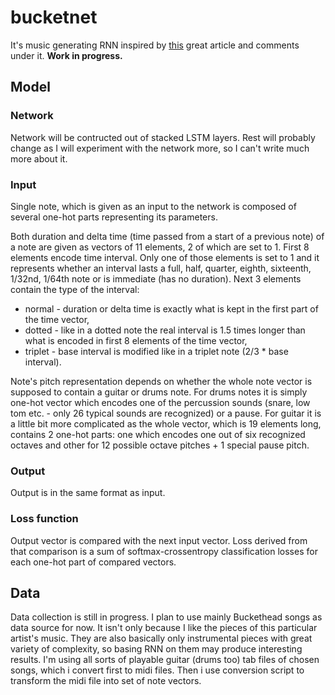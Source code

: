 # bucketnet

It's music generating RNN inspired by [this](http://karpathy.github.io/2015/05/21/rnn-effectiveness/) great article and comments under it. **Work in progress.**

## Model

### Network

Network will be contructed out of stacked LSTM layers. Rest will probably change as I will experiment with the network more, so I can't write much more about it.

### Input

Single note, which is given as an input to the network is composed of several one-hot parts representing its parameters. 

Both duration and delta time (time passed from a start of a previous note) of a note are given as vectors of 11 elements, 2 of which are set to 1. First 8 elements encode time interval. Only one of those elements is set to 1 and it represents whether an interval lasts a full, half, quarter, eighth, sixteenth, 1/32nd, 1/64th note or is immediate (has no duration). Next 3 elements contain the type of the interval:
- normal - duration or delta time is exactly what is kept in the first part of the time vector,
- dotted - like in a dotted note the real interval is 1.5 times longer than what is encoded in first 8 elements of the time vector,
- triplet - base interval is modified like in a triplet note (2/3 * base interval).

Note's pitch representation depends on whether the whole note vector is supposed to contain a guitar or drums note. For drums notes it is simply one-hot vector which encodes one of the percussion sounds (snare, low tom etc. - only 26 typical sounds are recognized) or a pause. For guitar it is a little bit more complicated as the whole vector, which is 19 elements long, contains 2 one-hot parts: one which encodes one out of six recognized octaves and other for 12 possible octave pitches + 1 special pause pitch.

### Output

Output is in the same format as input.

### Loss function

Output vector is compared with the next input vector. Loss derived from that comparison is a sum of softmax-crossentropy classification losses for each one-hot part of compared vectors.

## Data

Data collection is still in progress. I plan to use mainly Buckethead songs as data source for now. It isn't only because I like the pieces of this particular artist's music. They are also basically only instrumental pieces with great variety of complexity, so basing RNN on them may produce interesting results. I'm using all sorts of playable guitar (drums too) tab files of chosen songs, which i convert first to midi files. Then i use conversion script to transform the midi file into set of note vectors.
